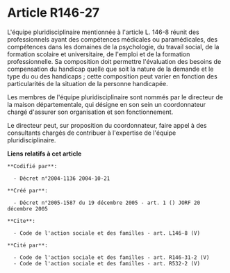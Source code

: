 # Article R146-27

L'équipe pluridisciplinaire mentionnée à l'article L. 146-8 réunit des professionnels ayant des compétences médicales ou
paramédicales, des compétences dans les domaines de la psychologie, du travail social, de la formation scolaire et
universitaire, de l'emploi et de la formation professionnelle. Sa composition doit permettre l'évaluation des besoins de
compensation du handicap quelle que soit la nature de la demande et le type du ou des handicaps ; cette composition peut
varier en fonction des particularités de la situation de la personne handicapée.

Les membres de l'équipe pluridisciplinaire sont nommés par le directeur de la maison départementale, qui désigne en son sein
un coordonnateur chargé d'assurer son organisation et son fonctionnement.

Le directeur peut, sur proposition du coordonnateur, faire appel à des consultants chargés de contribuer à l'expertise de
l'équipe pluridisciplinaire.

**Liens relatifs à cet article**

	**Codifié par**:

	  - Décret n°2004-1136 2004-10-21

	**Créé par**:

	  - Décret n°2005-1587 du 19 décembre 2005 - art. 1 () JORF 20 décembre 2005

	**Cite**:

	  - Code de l'action sociale et des familles - art. L146-8 (V)

	**Cité par**:

	  - Code de l'action sociale et des familles - art. R146-31-2 (V)
	  - Code de l'action sociale et des familles - art. R532-2 (V)

